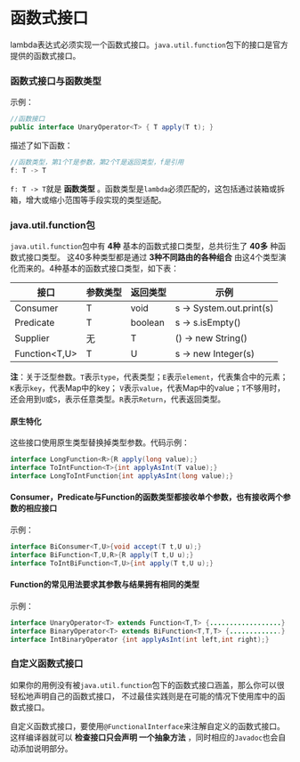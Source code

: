 函数式接口
==========================
lambda表达式必须实现一个函数式接口。`java.util.function`包下的接口是官方提供的函数式接口。

### 函数式接口与函数类型
示例：
```java
//函数接口
public interface UnaryOperator<T> { T apply(T t); }
```
描述了如下函数：
```java
//函数类型，第1个T是参数，第2个T是返回类型，f是引用
f: T -> T
```
`f: T -> T`就是 **函数类型** 。函数类型是`lambda`必须匹配的，这包括通过装箱或拆箱，增大或缩小范围等手段实现的类型适配。

### java.util.function包
`java.util.function`包中有 **4种** 基本的函数式接口类型，总共衍生了 **40多** 种函数式接口类型。
这40多种类型都是通过 **3种不同路由的各种组合** 由这4个类型演化而来的。4种基本的函数式接口类型，如下表：

接口|参数类型|返回类型|示例
---|-------|-------|----
Consumer<T>|T|void|s -> System.out.print(s)
Predicate<T>|T|boolean|s -> s.isEmpty()
Supplier<T>|无|T|() -> new String()
Function<T,U>|T|U|s -> new Integer(s)

**注**：关于泛型叁数。`T`表示`type`，代表类型；`E`表示`element`，代表集合中的元素；`K`表示`key`，代表Map中的key；
`V`表示`value`，代表Map中的value；`T`不够用时，还会用到`U`或`S`，表示任意类型。`R`表示`Return`，代表返回类型。
#### 原生特化
这些接口使用原生类型替换掉类型参数。代码示例：
```java
interface LongFunction<R>{R apply(long value);}
interface ToIntFunction<T>{int applyAsInt(T value);}
interface LongToIntFunction{int applyAsInt(long value);}
```
#### Consumer，Predicate与Function的函数类型都接收单个参数，也有接收两个参数的相应接口
示例：
```java
interface BiConsumer<T,U>{void accept(T t,U u);}
interface BiFunction<T,U,R>{R apply(T t,U u);}
interface ToIntBiFunction<T,U>{int apply(T t,U u);}
```
#### Function的常见用法要求其参数与结果拥有相同的类型
示例：
```java
interface UnaryOperator<T> extends Function<T,T> {..................}
interface BinaryOperator<T> extends BiFunction<T,T,T> {.............}
interface IntBinaryOperator {int applyAsInt(int left,int right);}
```

### 自定义函数式接口
如果你的用例没有被`java.util.function`包下的函数式接口涵盖，那么你可以很轻松地声明自己的函数式接口，
不过最佳实践则是在可能的情况下使用库中的函数式接口。

自定义函数式接口，要使用`@FunctionalInterface`来注解自定义的函数式接口。这样编译器就可以 **检查接口只会声明
一个抽象方法** ，同时相应的`Javadoc`也会自动添加说明部分。
